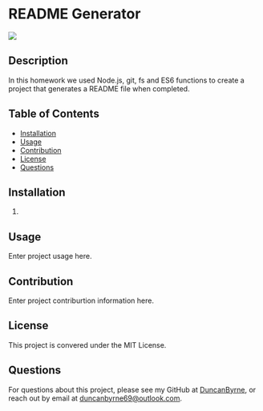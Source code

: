 # README Generator
![](https://img.shields.io/badge/license-MIT%20License-blue?style=flat-square)
## Description
In this homework we used Node.js, git, fs and ES6 functions to create a project that generates a README file when completed. 
## Table of Contents
* [Installation](#installation)
* [Usage](#usage)
* [Contribution](#contribution) 
* [License](#license)
* [Questions](#questions)

## Installation
1. 

## Usage
 Enter project usage here.

## Contribution
 Enter project contriburtion information here.

## License
This project is convered under the MIT License.

## Questions
For questions about this project, please see my GitHub at [DuncanByrne](https://github.com/DuncanByrne), or reach out by email at duncanbyrne69@outlook.com.